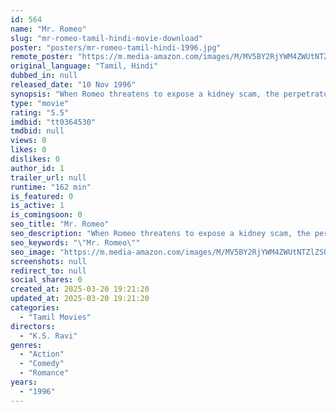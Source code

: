 ```yaml
---
id: 564
name: "Mr. Romeo"
slug: "mr-romeo-tamil-hindi-movie-download"
poster: "posters/mr-romeo-tamil-hindi-1996.jpg"
remote_poster: "https://m.media-amazon.com/images/M/MV5BY2RjYWM4ZWUtNTZlZS00NzFjLWJlOGQtOTJiMWQ5ZDQzYmQ3XkEyXkFqcGdeQXVyOTA0NTIzNzU@._V1_SX300.jpg"
original_language: "Tamil, Hindi"
dubbed_in: null
released_date: "10 Nov 1996"
synopsis: "When Romeo threatens to expose a kidney scam, the perpetrator tries to kill him. He is saved by tribal people and returns to reveal the truth but finds that a lookalike has replaced him."
type: "movie"
rating: "5.5"
imdbid: "tt0364530"
tmdbid: null
views: 0
likes: 0
dislikes: 0
author_id: 1
trailer_url: null
runtime: "162 min"
is_featured: 0
is_active: 1
is_comingsoon: 0
seo_title: "Mr. Romeo"
seo_description: "When Romeo threatens to expose a kidney scam, the perpetrator tries to kill him. He is saved by tribal people and returns to reveal the truth but finds that a lookalike has replaced him."
seo_keywords: "\"Mr. Romeo\""
seo_image: "https://m.media-amazon.com/images/M/MV5BY2RjYWM4ZWUtNTZlZS00NzFjLWJlOGQtOTJiMWQ5ZDQzYmQ3XkEyXkFqcGdeQXVyOTA0NTIzNzU@._V1_SX300.jpg"
screenshots: null
redirect_to: null
social_shares: 0
created_at: 2025-03-20 19:21:20
updated_at: 2025-03-20 19:21:20
categories:
  - "Tamil Movies"
directors:
  - "K.S. Ravi"
genres:
  - "Action"
  - "Comedy"
  - "Romance"
years:
  - "1996"
---
```

